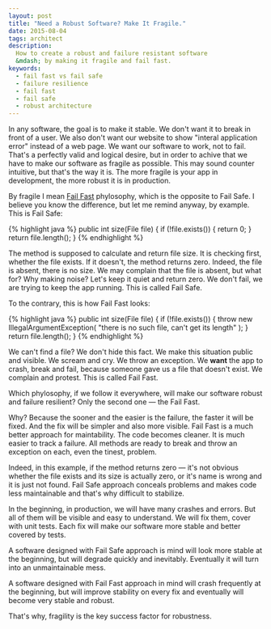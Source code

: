 ```yaml
---
layout: post
title: "Need a Robust Software? Make It Fragile."
date: 2015-08-04
tags: architect
description:
  How to create a robust and failure resistant software
  &mdash; by making it fragile and fail fast.
keywords:
  - fail fast vs fail safe
  - failure resilience
  - fail fast
  - fail safe
  - robust architecture
---
```


In any software, the goal is to make it stable. We don't want it
to break in front of a user. We also don't want our website to show
"interal application error" instead of a web page. We want our software
to work, not to fail. That's a perfectly valid and logical desire,
but in order to achive that we have to make our software as fragile
as possible. This may sound counter intuitive, but that's the way it is.
The more fragile is your app in development, the more robust it is
in production.

<!--more-->

By fragile I mean [Fail Fast](http://martinfowler.com/ieeeSoftware/failFast.pdf)
phylosophy, which is the opposite to
Fail Safe. I believe you know the difference, but let me remind anyway,
by example. This is Fail Safe:

{% highlight java %}
public int size(File file) {
  if (!file.exists()) {
    return 0;
  }
  return file.length();
}
{% endhighlight %}

The method is supposed to calculate and return file size. It is checking
first, whether the file exists. If it doesn't, the method returns zero. Indeed,
the file is absent, there is no size. We may complain that the file is
absent, but what for? Why making noise? Let's keep it quiet and return zero.
We don't fail, we are trying to keep the app running. This is called Fail Safe.

To the contrary, this is how Fail Fast looks:

{% highlight java %}
public int size(File file) {
  if (!file.exists()) {
    throw new IllegalArgumentException(
      "there is no such file, can't get its length"
    );
  }
  return file.length();
}
{% endhighlight %}

We can't find a file? We don't hide this fact. We make this situation
public and visible. We scream and cry. We throw an exception. We **want** the
app to crash, break and fail, because someone gave us a file that doesn't
exist. We complain and protest. This is called Fail Fast.

Which phylosophy, if we follow it everywhere, will make our software
robust and failure resilient? Only the second one &mdash; the Fail Fast.

Why? Because the sooner and the easier is the failure, the faster it will
be fixed. And the fix will be simpler and also more visible. Fail Fast
is a much better approach for maintability. The code becomes cleaner.
It is much easier to track a failure. All methods are ready to break and throw
an exception on each, even the tinest, problem.

Indeed, in this example, if the method returns zero &mdash; it's not obvious
whether the file exists and its size is actually zero, or it's name is wrong
and it is just not found. Fail Safe approach conceals problems and makes
code less maintainable and that's why difficult to stabilize.

In the beginning, in production, we will have many crashes and errors. But
all of them will be visible and easy to understand. We will fix them,
cover with unit tests. Each fix will make our software more stable
and better covered by tests.

A software designed with Fail Safe approach is mind will look more stable
at the beginning, but will degrade quickly and inevitably. Eventually it will
turn into an unmaintainable mess.

A software designed with Fail Fast approach in mind will crash frequently
at the beginning, but will improve stability on every fix and eventually
will become very stable and robust.

That's why, fragility is the key success factor for robustness.
